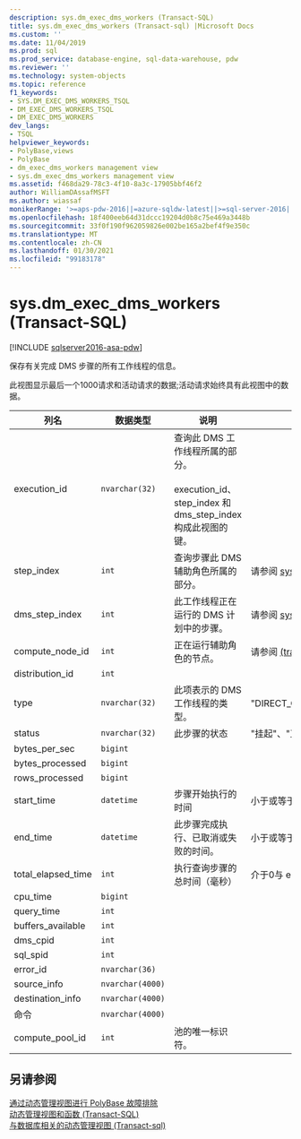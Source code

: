 ```yaml
---
description: sys.dm_exec_dms_workers (Transact-SQL)
title: sys.dm_exec_dms_workers (Transact-sql) |Microsoft Docs
ms.custom: ''
ms.date: 11/04/2019
ms.prod: sql
ms.prod_service: database-engine, sql-data-warehouse, pdw
ms.reviewer: ''
ms.technology: system-objects
ms.topic: reference
f1_keywords:
- SYS.DM_EXEC_DMS_WORKERS_TSQL
- DM_EXEC_DMS_WORKERS_TSQL
- DM_EXEC_DMS_WORKERS
dev_langs:
- TSQL
helpviewer_keywords:
- PolyBase,views
- PolyBase
- dm_exec_dms_workers management view
- sys.dm_exec_dms_workers management view
ms.assetid: f468da29-78c3-4f10-8a3c-17905bbf46f2
author: WilliamDAssafMSFT
ms.author: wiassaf
monikerRange: '>=aps-pdw-2016||=azure-sqldw-latest||>=sql-server-2016||>=sql-server-linux-2017||=azuresqldb-mi-current'
ms.openlocfilehash: 18f400eeb64d31dccc19204d0b8c75e469a3448b
ms.sourcegitcommit: 33f0f190f962059826e002be165a2bef4f9e350c
ms.translationtype: MT
ms.contentlocale: zh-CN
ms.lasthandoff: 01/30/2021
ms.locfileid: "99183178"
---
```

# <a name="sysdm_exec_dms_workers-transact-sql"></a>sys.dm_exec_dms_workers (Transact-SQL)
[!INCLUDE [sqlserver2016-asa-pdw](../../includes/applies-to-version/sqlserver2016-asa-pdw.md)]

  保存有关完成 DMS 步骤的所有工作线程的信息。  
  
 此视图显示最后一个1000请求和活动请求的数据;活动请求始终具有此视图中的数据。  
  
|列名|数据类型|说明|范围|  
|-----------------|---------------|-----------------|-----------|  
|execution_id|`nvarchar(32)`|查询此 DMS 工作线程所属的部分。 <br /><br /> execution_id、step_index 和 dms_step_index 构成此视图的键。||  
|step_index|`int`|查询步骤此 DMS 辅助角色所属的部分。|请参阅 [sys.dm_exec_distributed_request_steps &#40;transact-sql&#41;](../../relational-databases/system-dynamic-management-views/sys-dm-exec-distributed-request-steps-transact-sql.md)中的步骤索引。|  
|dms_step_index|`int`|此工作线程正在运行的 DMS 计划中的步骤。|请参阅 [sys.dm_exec_dms_workers (transact-sql) ](../../relational-databases/system-dynamic-management-views/sys-dm-exec-dms-workers-transact-sql.md)|  
|compute_node_id|`int`|正在运行辅助角色的节点。|请参阅 [&#40;transact-sql&#41;sys.dm_exec_compute_nodes ](../../relational-databases/system-dynamic-management-views/sys-dm-exec-compute-nodes-transact-sql.md)。|  
|distribution_id|`int`|||  
|type|`nvarchar(32)`|此项表示的 DMS 工作线程的类型。|"DIRECT_CONVERTER"、"DIRECT_READER"、"FILE_READER"、"HASH_CONVERTER"、"HASH_READER"、"ROUNDROBIN_CONVERTER"、"EXPORT_READER"、"EXTERNAL_READER"、"EXTERNAL_WRITER"、"PARALLEL_COPY_READER"、"REJECT_WRITER"、"WRITER"|  
|status|`nvarchar(32)`|此步骤的状态|"挂起"、"正在运行"、"完成"、"失败"、"UndoFailed"、"PendingCancel"、"已取消"、"撤消"、"已中止"|  
|bytes_per_sec|`bigint`|||  
|bytes_processed|`bigint`|||  
|rows_processed|`bigint`|||  
|start_time|`datetime`|步骤开始执行的时间|小于或等于当前时间，大于或等于此步骤所属的查询 end_compile_time。|  
|end_time|`datetime`|此步骤完成执行、已取消或失败的时间。|小于或等于当前时间，大于或等于 start_time，则将设置为 NULL 以查看当前正在执行或已排队的步骤。|  
|total_elapsed_time|`int`|执行查询步骤的总时间（毫秒）|介于0与 end_time 与 start_time 之间的差异。 对于排队步骤，为0。|  
|cpu_time|`bigint`|||  
|query_time|`int`|||  
|buffers_available|`int`|||  
|dms_cpid|`int`|||  
|sql_spid|`int`|||  
|error_id|`nvarchar(36)`|||  
|source_info|`nvarchar(4000)`|||  
|destination_info|`nvarchar(4000)`|||  
|命令|`nvarchar(4000)`|||
|compute_pool_id|`int`|池的唯一标识符。|

## <a name="see-also"></a>另请参阅  
 [通过动态管理视图进行 PolyBase 故障排除](/previous-versions/sql/sql-server-2016/mt146389(v=sql.130))   
 [动态管理视图和函数 (Transact-SQL)](~/relational-databases/system-dynamic-management-views/system-dynamic-management-views.md)   
 [与数据库相关的动态管理视图 &#40;Transact-sql&#41;](../../relational-databases/system-dynamic-management-views/database-related-dynamic-management-views-transact-sql.md)  
  
